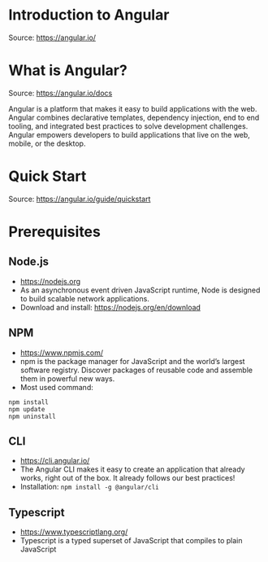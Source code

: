 
# Introduction to Angular

Source: https://angular.io/

# What is Angular?

Source: https://angular.io/docs

Angular is a platform that makes it easy to build applications with the web. Angular combines declarative templates, dependency injection, end to end tooling, and integrated best practices to solve development challenges. Angular empowers developers to build applications that live on the web, mobile, or the desktop.

# Quick Start

Source: https://angular.io/guide/quickstart

# Prerequisites

## Node.js

- https://nodejs.org
- As an asynchronous event driven JavaScript runtime, Node is designed to build scalable network applications.
- Download and install: https://nodejs.org/en/download

## NPM

- https://www.npmjs.com/
- npm is the package manager for JavaScript and the world’s largest software registry. Discover packages of reusable code and assemble them in powerful new ways.
- Most used command:
```
npm install
npm update
npm uninstall
```

## CLI

- https://cli.angular.io/
- The Angular CLI makes it easy to create an application that already works, right out of the box. It already follows our best practices!
- Installation:
```npm install -g @angular/cli```

## Typescript

- https://www.typescriptlang.org/
- Typescript is a typed superset of JavaScript that compiles to plain JavaScript
